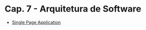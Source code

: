 # Cap. 7 - Arquitetura de Software

* [Single Page Application](https://github.com/mtov/ESM-ExemplosCodigo/tree/master/cap7/spa)


